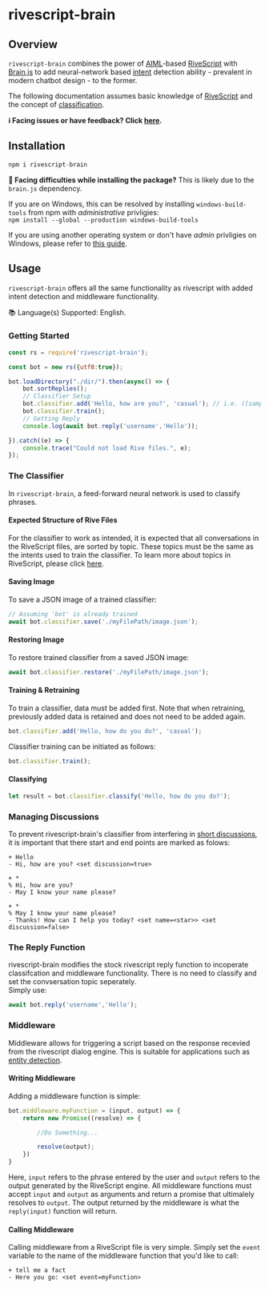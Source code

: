 # rivescript-brain

## Overview
`rivescript-brain` combines the power of [AIML](http://www.aiml.foundation/index.html)-based [RiveScript](https://www.rivescript.com/) with [Brain.js](https://brain.js.org/) to add neural-network based [intent](https://chatbotsmagazine.com/chatbot-vocabulary-10-chatbot-terms-you-need-to-know-3911b1ef31b4) detection ability - prevalent in modern chatbot design - to the former.

The following documentation assumes basic knowledge of [RiveScript](https://www.rivescript.com/) and the concept of [classification](https://towardsdatascience.com/machine-learning-classifiers-a5cc4e1b0623).

**ℹ Facing issues or have feedback? Click <a href="https://github.com/dhruv-tech/rivescript-brain/issues">here</a>.**

## Installation

```javascript
npm i rivescript-brain
```
<b>📢 Facing difficulties while installing the package?</b> This is likely due to the `brain.js` dependency.

If you are on Windows, this can be resolved by installing `windows-build-tools` from npm with *administrative* privligies:<br/>
`npm install --global --production windows-build-tools`

If you are using another operating system or don't have *admin* privligies on Windows, please refer to [this guide](https://brain.js.org/#/getting-started).

## Usage

`rivescript-brain` offers all the same functionality as rivescript with added intent detection and middleware functionality.

📚 Language(s) Supported: English.

### Getting Started

```javascript
const rs = require('rivescript-brain');

const bot = new rs({utf8:true});

bot.loadDirectory("./dir/").then(async() => {
    bot.sortReplies();
    // Classifier Setup
    bot.classifier.add('Hello, how are you?', 'casual'); // i.e. ([sample utterance], [intent])
    bot.classifier.train();
    // Getting Reply
    console.log(await bot.reply('username','Hello'));

}).catch((e) => {
    console.trace("Could not load Rive files.", e);
});
```
### The Classifier

In `rivescript-brain`, a feed-forward neural network is used to classify phrases.

#### Expected Structure of Rive Files
For the classifier to work as intended, it is expected that all conversations in the RiveScript files, are sorted by topic. These topics must be the same as the intents used to train the classifier. To learn more about topics in RiveScript, please click <a href="https://www.rivescript.com/docs/tutorial#labeled-sections">here</a>.<br/>

#### Saving Image
To save a JSON image of a trained classifier:
```javascript
// Assuming 'bot' is already trained
await bot.classifier.save('./myFilePath/image.json');
```
#### Restoring Image
To restore trained classifier from a saved JSON image:
```javascript
await bot.classifier.restore('./myFilePath/image.json');
```
#### Training & Retraining
To train a classifier, data must be added first. Note that when retraining, previously added data is retained and does not need to be added again.
```javascript
bot.classifier.add('Hello, how do you do?', 'casual');
```

Classifier training can be initiated as follows:
```javascript
bot.classifier.train();
```

#### Classifying
```javascript
let result = bot.classifier.classify('Hello, how do you do?');
```
### Managing Discussions
To prevent rivescript-brain's classifier from interfering in <a href = "https://www.rivescript.com/docs/tutorial#short-discussions">short discussions</a>, it is important that there start and end points are marked as folows:
```
+ Hello
- Hi, how are you? <set discussion=true>

+ *
% Hi, how are you?
- May I know your name please?

+ *
% May I know your name please?
- Thanks! How can I help you today? <set name=<star>> <set discussion=false>
```
### The Reply Function
rivescript-brain modifies the stock rivescript reply function to incoperate classifcation and middleware functionality. There is no need to classify and set the convsersation topic seperately. <br/>
Simply use:
```javascript
await bot.reply('username','Hello');
```

### Middleware
Middleware allows for triggering a script based on the response recevied from the rivescript dialog engine. This is suitable for applications such as [entity detection](https://chatbotsmagazine.com/chatbot-vocabulary-10-chatbot-terms-you-need-to-know-3911b1ef31b4).

#### Writing Middleware
Adding a middleware function is simple:
```javascript
bot.middleware.myFunction = (input, output) => {
    return new Promise((resolve) => {

        //Do Something...

        resolve(output);
    })
}
```
Here, `input` refers to the phrase entered by the user and `output` refers to the output generated by the RiveScript engine.
All middleware functions must accept `input` and `output` as arguments and return a promise that ultimalely resolves to `output`.
The output returned by the middleware is what the `reply(input)` function will return.

#### Calling Middleware
Calling middleware from a RiveScript file is very simple. Simply set the `event` variable to the name of the middleware function that you'd like to call:
```
+ tell me a fact
- Here you go: <set event=myFunction>
```

